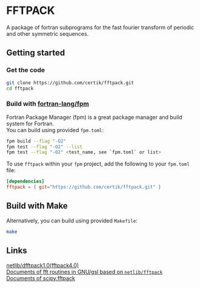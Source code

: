 # FFTPACK
A package of fortran subprograms for the fast fourier transform of periodic and other symmetric sequences.

## Getting started
### Get the code
```bash
git clone https://github.com/certik/fftpack.git
cd fftpack
```

### Build with [fortran-lang/fpm](https://github.com/fortran-lang/fpm)
Fortran Package Manager (fpm) is a great package manager and build system for Fortran.   
You can build using provided `fpm.toml`:
```bash
fpm build --flag "-O2"
fpm test --flag "-O2" --list
fpm test --flag "-O2" <test_name, see `fpm.toml` or list>
```
To use `fftpack` within your `fpm` project, add the following to your `fpm.toml` file:
```toml
[dependencies]
fftpack = { git="https://github.com/certik/fftpack.git" }
```

## Build with Make
Alternatively, you can build using provided `Makefile`:
```bash
make
```

## Links
[netlib/dfftpack1.0(fftpack4.0)](http://www.netlib.org/fftpack/)  
[Documents of fft routines in GNU/gsl based on `netlib/fftpack`](https://www.gnu.org/software/gsl/doc/html/fft.html#)  
[Documents of scipy.fftpack](https://docs.scipy.org/doc/scipy/reference/fftpack.html)